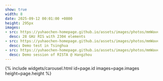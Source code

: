 ```yaml
---
show: true
width: 8
date: 2025-09-12 00:01:00 +0800
height: 295px
images:
- src: https://yuhaochen-homepage.github.io/assets/images/photos/mmWave-prototype.png
  desc: 28 GHz RIS with 2304 elements
- src: https://yuhaochen-homepage.github.io/assets/images/photos/mmWave-test.png
  desc: Demo test in Tsinghua
- src: https://yuhaochen-homepage.github.io/assets/images/photos/mmWave-RISTA.png
  desc: Demo session of RISTA @ Hangzhou
---
```


{% include widgets/carousel.html id=page.id images=page.images height=page.height %}
